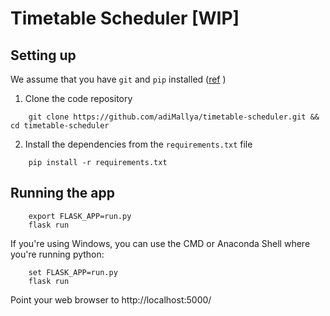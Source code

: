 # Timetable Scheduler [WIP]

## Setting up 

We assume that you have `git` and `pip` installed ([ref](https://packaging.python.org/guides/installing-using-linux-tools/#arch-linux) )

1. Clone the code repository 
```
    git clone https://github.com/adiMallya/timetable-scheduler.git && cd timetable-scheduler
```
2. Install the dependencies from the `requirements.txt` file
```
    pip install -r requirements.txt
```


## Running the app

```
    export FLASK_APP=run.py
    flask run
```
If you're using Windows, you can use the CMD or Anaconda Shell where you're running python:

```
    set FLASK_APP=run.py
    flask run
```
Point your web browser to http://localhost:5000/


